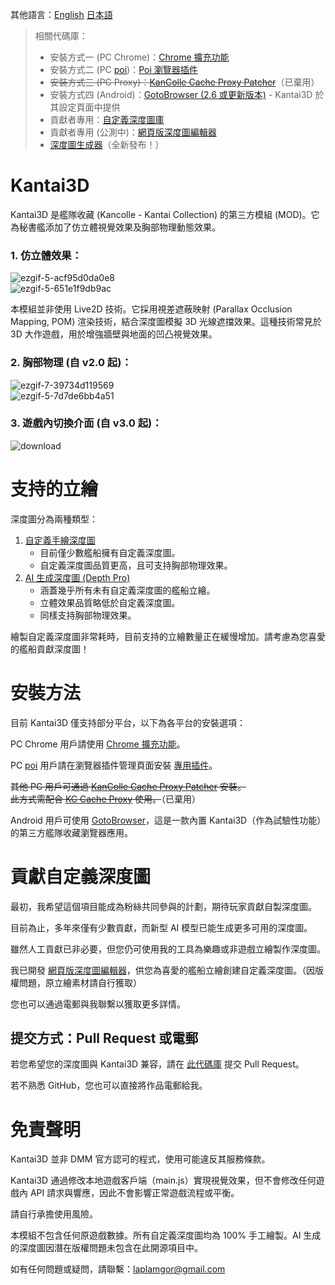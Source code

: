 其他語言：[English](https://github.com/laplamgor/kantai3d/blob/main/README.md) [日本語](https://github.com/laplamgor/kantai3d/blob/main/README.ja.md)

> 相關代碼庫：
> * 安裝方式一 (PC Chrome)：[Chrome 擴充功能](https://github.com/laplamgor/kantai3d-chrome-extension)
> * 安裝方式二 (PC [poi](https://github.com/poooi/poi))：[Poi 瀏覽器插件](https://github.com/laplamgor/kantai3d-poi-plugin)
> * ~~安裝方式三 (PC Proxy)：[KanColle Cache Proxy Patcher](https://github.com/laplamgor/kantai3d-kccp-patcher)~~（已棄用）
> * 安裝方式四 (Android)：[GotoBrowser (2.6 或更新版本)](https://github.com/antest1/GotoBrowser) - Kantai3D 於其設定頁面中提供
> * 貢獻者專用：[自定義深度圖庫](https://github.com/laplamgor/kantai3d-depth-maps)
> * 貢獻者專用 (公測中)：[網頁版深度圖編輯器](https://github.com/laplamgor/kantai3d-online-editor)
> * [深度圖生成器](https://github.com/laplamgor/kantai3d-depth-gen)（全新發布！）

# Kantai3D
Kantai3D 是艦隊收藏 (Kancolle - Kantai Collection) 的第三方模組 (MOD)。它為秘書艦添加了仿立體視覺效果及胸部物理動態效果。

### 1. 仿立體效果：
![ezgif-5-acf95d0da0e8](https://user-images.githubusercontent.com/11514317/144702625-fcf94f94-adc7-4741-b098-976cf757c556.gif)  
![ezgif-5-651e1f9db9ac](https://user-images.githubusercontent.com/11514317/144702627-36642582-4b92-4af7-8c58-613d7acca56e.gif)

本模組並非使用 Live2D 技術。它採用視差遮蔽映射 (Parallax Occlusion Mapping, POM) 渲染技術，結合深度圖模擬 3D 光線遮擋效果。這種技術常見於 3D 大作遊戲，用於增強牆壁與地面的凹凸視覺效果。

### 2. 胸部物理 (自 v2.0 起)：
![ezgif-7-39734d119569](https://user-images.githubusercontent.com/11514317/134775124-3ceb0bc6-a425-47c9-8219-5fb181767ade.gif)  
![ezgif-5-7d7de6bb4a51](https://user-images.githubusercontent.com/11514317/144702132-9954f9ad-f43a-41f3-8db9-6eceda3ca156.gif)

### 3. 遊戲內切換介面 (自 v3.0 起)：
![download](https://user-images.githubusercontent.com/11514317/166011636-9b9a93cc-5786-4983-91a1-963da70ce514.png)

# 支持的立繪

深度圖分為兩種類型：
1. [自定義手繪深度圖](https://github.com/users/laplamgor/projects/3/views/1)
   - 目前僅少數艦船擁有自定義深度圖。
   - 自定義深度圖品質更高，且可支持胸部物理效果。
2. [AI 生成深度圖 (Depth Pro)](https://github.com/laplamgor/kantai3d-depth-gen)
   - 涵蓋幾乎所有未有自定義深度圖的艦船立繪。
   - 立體效果品質略低於自定義深度圖。
   - 同樣支持胸部物理效果。

繪製自定義深度圖非常耗時，目前支持的立繪數量正在緩慢增加。請考慮為您喜愛的艦船貢獻深度圖！

# 安裝方法

目前 Kantai3D 僅支持部分平台，以下為各平台的安裝選項：

PC Chrome 用戶請使用 [Chrome 擴充功能](https://github.com/laplamgor/kantai3d-chrome-extension)。

PC [poi](https://github.com/poooi/poi) 用戶請在瀏覽器插件管理頁面安裝 [專用插件](https://github.com/laplamgor/kantai3d-poi-plugin)。

~~其他 PC 用戶可通過 [KanColle Cache Proxy Patcher](https://github.com/laplamgor/kantai3d-kccp-patcher) 安裝。~~  
~~此方式需配合 [KC Cache Proxy](https://github.com/Tibowl/KCCacheProxy) 使用。~~（已棄用）

Android 用戶可使用 [GotoBrowser](https://github.com/antest1/GotoBrowser)，這是一款內置 Kantai3D（作為試驗性功能）的第三方艦隊收藏瀏覽器應用。

# 貢獻自定義深度圖

最初，我希望這個項目能成為粉絲共同參與的計劃，期待玩家貢獻自製深度圖。

目前為止，多年來僅有少數貢獻，而新型 AI 模型已能生成更多可用的深度圖。

雖然人工貢獻已非必要，但您仍可使用我的工具為樂趣或非遊戲立繪製作深度圖。

我已開發 [網頁版深度圖編輯器](https://github.com/laplamgor/kantai3d-online-editor)，供您為喜愛的艦船立繪創建自定義深度圖。（因版權問題，原立繪素材請自行獲取）

您也可以通過電郵與我聯繫以獲取更多詳情。

## 提交方式：Pull Request 或電郵

若您希望您的深度圖與 Kantai3D 兼容，請在 [此代碼庫](https://github.com/laplamgor/kantai3d-depth-maps) 提交 Pull Request。

若不熟悉 GitHub，您也可以直接將作品電郵給我。

# 免責聲明
Kantai3D 並非 DMM 官方認可的程式，使用可能違反其服務條款。

Kantai3D 通過修改本地遊戲客戶端（main.js）實現視覺效果，但不會修改任何遊戲內 API 請求與響應，因此不會影響正常遊戲流程或平衡。

請自行承擔使用風險。

本模組不包含任何原遊戲數據。所有自定義深度圖均為 100% 手工繪製。AI 生成的深度圖因潛在版權問題未包含在此開源項目中。

如有任何問題或疑問，請聯繫：laplamgor@gmail.com
